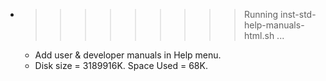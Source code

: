 * >>>>>>>>> Running inst-std-help-manuals-html.sh ...
  * Add user & developer manuals in Help menu.
  * Disk size = 3189916K. Space Used = 68K.
